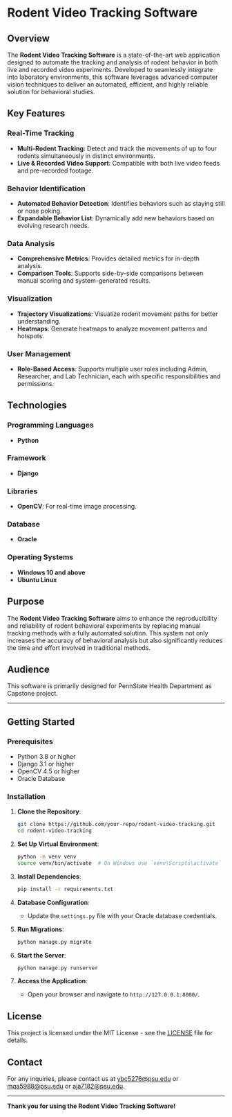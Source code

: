 # Rodent Video Tracking Software

## Overview

The **Rodent Video Tracking Software** is a state-of-the-art web application designed to automate the tracking and analysis of rodent behavior in both live and recorded video experiments. Developed to seamlessly integrate into laboratory environments, this software leverages advanced computer vision techniques to deliver an automated, efficient, and highly reliable solution for behavioral studies.

## Key Features

### Real-Time Tracking
- **Multi-Rodent Tracking**: Detect and track the movements of up to four rodents simultaneously in distinct environments.
- **Live & Recorded Video Support**: Compatible with both live video feeds and pre-recorded footage.

### Behavior Identification
- **Automated Behavior Detection**: Identifies behaviors such as staying still or nose poking.
- **Expandable Behavior List**: Dynamically add new behaviors based on evolving research needs.

### Data Analysis
- **Comprehensive Metrics**: Provides detailed metrics for in-depth analysis.
- **Comparison Tools**: Supports side-by-side comparisons between manual scoring and system-generated results.

### Visualization
- **Trajectory Visualizations**: Visualize rodent movement paths for better understanding.
- **Heatmaps**: Generate heatmaps to analyze movement patterns and hotspots.

### User Management
- **Role-Based Access**: Supports multiple user roles including Admin, Researcher, and Lab Technician, each with specific responsibilities and permissions.

## Technologies

### Programming Languages
- **Python**

### Framework
- **Django**

### Libraries
- **OpenCV**: For real-time image processing.

### Database
- **Oracle**

### Operating Systems
- **Windows 10 and above**
- **Ubuntu Linux**

## Purpose

The **Rodent Video Tracking Software** aims to enhance the reproducibility and reliability of rodent behavioral experiments by replacing manual tracking methods with a fully automated solution. This system not only increases the accuracy of behavioral analysis but also significantly reduces the time and effort involved in traditional methods.

## Audience

This software is primarily designed for PennState Health Department as Capstone project.

---

## Getting Started

### Prerequisites
- Python 3.8 or higher
- Django 3.1 or higher
- OpenCV 4.5 or higher
- Oracle Database

### Installation
1. **Clone the Repository**:
   ```bash
   git clone https://github.com/your-repo/rodent-video-tracking.git
   cd rodent-video-tracking
   ```

2. **Set Up Virtual Environment**:
   ```bash
   python -m venv venv
   source venv/bin/activate  # On Windows use `venv\Scripts\activate`
   ```

3. **Install Dependencies**:
   ```bash
   pip install -r requirements.txt
   ```

4. **Database Configuration**:
   - Update the `settings.py` file with your Oracle database credentials.

5. **Run Migrations**:
   ```bash
   python manage.py migrate
   ```

6. **Start the Server**:
   ```bash
   python manage.py runserver
   ```

7. **Access the Application**:
   - Open your browser and navigate to `http://127.0.0.1:8000/`.

## License

This project is licensed under the MIT License - see the [LICENSE](LICENSE) file for details.

## Contact

For any inquiries, please contact us at ybc5276@psu.edu or mqa5988@psu.edu or aja7182@psu.edu.

---

**Thank you for using the Rodent Video Tracking Software!**
